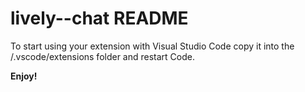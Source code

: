 # lively--chat README

To start using your extension with Visual Studio Code copy it into the <user home>/.vscode/extensions folder and restart Code.

**Enjoy!**
